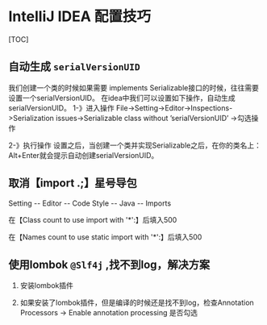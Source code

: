 # IntelliJ IDEA 配置技巧

[TOC]

## 自动生成 `serialVersionUID`

我们创建一个类的时候如果需要 implements Serializable接口的时候，往往需要设置一个serialVersionUID。
在idea中我们可以设置如下操作，自动生成serialVersionUID。
1-》进入操作
File->Setting->Editor->Inspections->Serialization issues->Serializable class without ’serialVersionUID’ ->勾选操作

2-》执行操作
设置之后，当创建一个类并实现Serializable之后，在你的类名上：Alt+Enter就会提示自动创建serialVersionUID。

## 取消【import .;】星号导包

Setting -- Editor -- Code Style -- Java -- Imports

在【Class count to use import with '*':】后填入500

在【Names count to use static import with '*':】后填入500



## 使用lombok `@Slf4j` ,找不到log，解决方案

1. 安装lombok插件

2. 如果安装了lombok插件，但是编译的时候还是找不到log，检查Annotation Processors -> Enable annotation processing 是否勾选